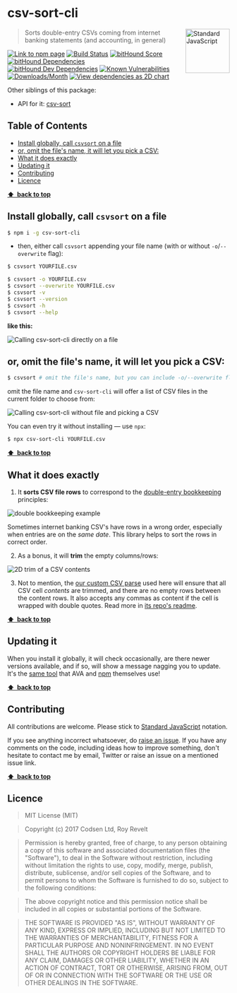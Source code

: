 # csv-sort-cli

<a href="https://standardjs.com" style="float: right; padding: 0 0 20px 20px;"><img src="https://cdn.rawgit.com/feross/standard/master/sticker.svg" alt="Standard JavaScript" width="100" align="right"></a>

> Sorts double-entry CSVs coming from internet banking statements (and accounting, in general)

[![Link to npm page][npm-img]][npm-url]
[![Build Status][travis-img]][travis-url]
[![bitHound Score][bithound-img]][bithound-url]
[![bitHound Dependencies][deps-img]][deps-url]
[![bitHound Dev Dependencies][dev-img]][dev-url]
[![Known Vulnerabilities][vulnerabilities-img]][vulnerabilities-url]
[![Downloads/Month][downloads-img]][downloads-url]
[![View dependencies as 2D chart][deps2d-img]][deps2d-url]

Other siblings of this package:
<!-- * Front end: [csvpony.com](https://csvpony.com) -->
* API for it: [csv-sort](https://github.com/codsen/csv-sort)

## Table of Contents

<!-- START doctoc generated TOC please keep comment here to allow auto update -->
<!-- DON'T EDIT THIS SECTION, INSTEAD RE-RUN doctoc TO UPDATE -->


- [Install globally, call `csvsort` on a file](#install-globally-call-csvsort-on-a-file)
- [or, omit the file's name, it will let you pick a CSV:](#or-omit-the-files-name-it-will-let-you-pick-a-csv)
- [What it does exactly](#what-it-does-exactly)
- [Updating it](#updating-it)
- [Contributing](#contributing)
- [Licence](#licence)

<!-- END doctoc generated TOC please keep comment here to allow auto update -->

**[⬆ &nbsp;back to top](#)**

## Install globally, call `csvsort` on a file

```bash
$ npm i -g csv-sort-cli
```

- then, either call `csvsort` appending your file name (with or without `-o`/`--overwrite` flag):

```bash
$ csvsort YOURFILE.csv

$ csvsort -o YOURFILE.csv
$ csvsort --overwrite YOURFILE.csv
$ csvsort -v
$ csvsort --version
$ csvsort -h
$ csvsort --help
```

**like this:**

![Calling csv-sort-cli directly on a file](https://cdn.rawgit.com/codsen/csv-sort-cli/b2934c92/media/example1.gif)

## or, omit the file's name, it will let you pick a CSV:

```bash
$ csvsort # omit the file's name, but you can include -o/--overwrite flag
```

omit the file name and `csv-sort-cli` will offer a list of CSV files in the current folder to choose from:

![Calling csv-sort-cli without file and picking a CSV](https://cdn.rawgit.com/codsen/csv-sort-cli/b2934c92/media/example2.gif)

You can even try it without installing — use `npx`:

```bash
$ npx csv-sort-cli YOURFILE.csv
```

**[⬆ &nbsp;back to top](#)**

## What it does exactly

1. It **sorts CSV file rows** to correspond to the [double-entry bookkeeping](https://en.wikipedia.org/wiki/Double-entry_bookkeeping_system) principles:

![double bookkeeping example](https://cdn.rawgit.com/codsen/csv-sort/e273cf48/media/img1.png)

Sometimes internet banking CSV's have rows in a wrong order, especially when entries are on the _same date_. This library helps to sort the rows in correct order.

2. As a bonus, it will **trim** the empty columns/rows:

![2D trim of a CSV contents](https://cdn.rawgit.com/codsen/csv-sort/2bdf5256/media/img2.png)

3. Not to mention, the [our custom CSV parse](https://github.com/codsen/csv-split-easy) used here will ensure that all CSV cell _contents_ are trimmed, and there are no empty rows between the content rows. It also accepts any commas as content if the cell is wrapped with double quotes. Read more in [its repo's readme](https://github.com/codsen/csv-split-easy).

**[⬆ &nbsp;back to top](#)**

## Updating it

When you install it globally, it will check occasionally, are there newer versions available, and if so, will show a message nagging you to update. It's the [same tool](https://www.npmjs.com/package/update-notifier) that AVA and [npm](https://www.npmjs.com/package/npm) themselves use!

**[⬆ &nbsp;back to top](#)**

## Contributing

All contributions are welcome. Please stick to [Standard JavaScript](https://standardjs.com) notation.

If you see anything incorrect whatsoever, do [raise an issue](https://github.com/codsen/csv-sort-cli/issues). If you have any comments on the code, including ideas how to improve something, don't hesitate to contact me by email, Twitter or raise an issue on a mentioned issue link.

**[⬆ &nbsp;back to top](#)**

## Licence

> MIT License (MIT)

> Copyright (c) 2017 Codsen Ltd, Roy Revelt

> Permission is hereby granted, free of charge, to any person obtaining a copy
of this software and associated documentation files (the "Software"), to deal
in the Software without restriction, including without limitation the rights
to use, copy, modify, merge, publish, distribute, sublicense, and/or sell
copies of the Software, and to permit persons to whom the Software is
furnished to do so, subject to the following conditions:

> The above copyright notice and this permission notice shall be included in all
copies or substantial portions of the Software.

> THE SOFTWARE IS PROVIDED "AS IS", WITHOUT WARRANTY OF ANY KIND, EXPRESS OR
IMPLIED, INCLUDING BUT NOT LIMITED TO THE WARRANTIES OF MERCHANTABILITY,
FITNESS FOR A PARTICULAR PURPOSE AND NONINFRINGEMENT. IN NO EVENT SHALL THE
AUTHORS OR COPYRIGHT HOLDERS BE LIABLE FOR ANY CLAIM, DAMAGES OR OTHER
LIABILITY, WHETHER IN AN ACTION OF CONTRACT, TORT OR OTHERWISE, ARISING FROM,
OUT OF OR IN CONNECTION WITH THE SOFTWARE OR THE USE OR OTHER DEALINGS IN THE
SOFTWARE.

[npm-img]: https://img.shields.io/npm/v/csv-sort-cli.svg
[npm-url]: https://www.npmjs.com/package/csv-sort-cli

[travis-img]: https://travis-ci.org/codsen/csv-sort-cli.svg?branch=master
[travis-url]: https://travis-ci.org/codsen/csv-sort-cli

[bithound-img]: https://www.bithound.io/github/codsen/csv-sort-cli/badges/score.svg
[bithound-url]: https://www.bithound.io/github/codsen/csv-sort-cli

[deps-img]: https://www.bithound.io/github/codsen/csv-sort-cli/badges/dependencies.svg
[deps-url]: https://www.bithound.io/github/codsen/csv-sort-cli/master/dependencies/npm

[dev-img]: https://www.bithound.io/github/codsen/csv-sort-cli/badges/devDependencies.svg
[dev-url]: https://www.bithound.io/github/codsen/csv-sort-cli/master/dependencies/npm

[downloads-img]: https://img.shields.io/npm/dm/csv-sort-cli.svg
[downloads-url]: https://www.npmjs.com/package/csv-sort-cli

[vulnerabilities-img]: https://snyk.io/test/github/codsen/csv-sort-cli/badge.svg
[vulnerabilities-url]: https://snyk.io/test/github/codsen/csv-sort-cli

[deps2d-img]: https://img.shields.io/badge/deps%20in%202D-see_here-08f0fd.svg
[deps2d-url]: http://npm.anvaka.com/#/view/2d/csv-sort-cli

